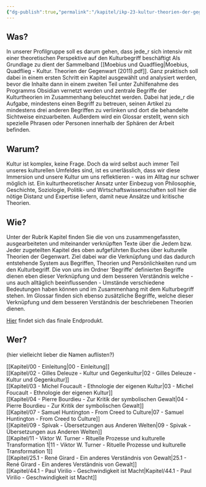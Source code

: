 ```yaml
---
{"dg-publish":true,"permalink":"/kapitel/ikp-23-kultur-theorien-der-gegenwart/","tags":["gardenEntry"]}
---
```

 

## Was? 
In unserer Profilgruppe soll es darum gehen, dass jede_r sich intensiv mit einer theoretischen Perspektive auf den Kulturbegriff beschäftigt Als Grundlage zu dient der Sammelband [[Moebius und Quadflieg\|Moebius, Quadflieg - Kultur. Theorien der Gegenwart (2011).pdf]]. Ganz praktisch soll dabei in einem ersten Schritt ein Kapitel ausgewählt und analysiert werden, bevor die Inhalte dann in einem zweiten Teil unter Zuhilfenahme des Programms Obsidian vernetzt werden und zentrale Begriffe der Kulturtheorien im Zusammenhang beleuchtet werden. 
Dabei hat jede_r die Aufgabe, mindestens einen Begriff zu betreuen, seinen Artikel zu mindestens drei anderen Begriffen zu verlinken und dort die behandelte Sichtweise einzuarbeiten. Außerdem  wird ein Glossar erstellt, wenn sich spezielle Phrasen oder Personen innerhalb der Sphären der Arbeit befinden. 

## Warum?
Kultur ist komplex, keine Frage. Doch da wird selbst auch immer Teil unseres kulturellen Umfeldes sind, ist es unerlässlich, dass wir diese Immersion und unsere Kultur um uns reflektieren - was im Alltag nur schwer möglich ist. Ein kulturtheoretischer Ansatz unter Einbezug von Philosophie, Geschichte, Soziologie, Politik- und Wirtschaftswissenschaften soll hier die nötige Distanz und Expertise liefern, damit neue Ansätze und kritische Theorien. 

## Wie?
Unter der Rubrik Kapitel finden Sie die von uns zusammengefassten, ausgearbeiteten und miteinander verknüpften Texte über die Jedem bzw. Jeder zugeteilten Kapitel des oben aufgeführten Buches über kulturelle Theorien der Gegenwart. Ziel dabei war die Verknüpfung und das dadurch entstehende System aus Begriffen, Theorien und Persönlichkeiten rund um den Kulturbegriff.
Die von uns im Ordner 'Begriffe' definierten Begriffe dienen eben dieser Verknüpfung und dem besseren Verständnis welche - uns auch alltäglich beeinflussenden - Umstände verschiedene Bedeutungen haben können und im Zusammenhang mit dem Kulturbegriff stehen.
Im Glossar finden sich ebenso zusätzliche Begriffe, welche dieser Verknüpfung und dem besseren Verständnis der beschriebenen Theorien dienen.

[Hier](https://sankt-afra-ik-p.vercel.app/) findet sich das finale Endprodukt.

## Wer?
(hier vielleicht lieber die Namen auflisten?)

[[Kapitel/00 - Einleitung\|00 - Einleitung]] <br>[[Kapitel/02 - Gilles Deleuze - Kultur und Gegenkultur\|02 - Gilles Deleuze - Kultur und Gegenkultur]] <br> [[Kapitel/03 - Michel Foucault - Ethnologie der eigenen Kultur\|03 - Michel Foucault - Ethnologie der eigenen Kultur]] <br> [[Kapitel/04 - Pierre Bourdieu - Zur Kritik der symbolischen Gewalt\|04 - Pierre Bourdieu - Zur Kritik der symbolischen Gewalt]] <br> [[Kapitel/07 - Samuel Huntington - From Creed to Culture\|07 - Samuel Huntington - From Creed to Culture]] <br> [[Kapitel/09 - Spivak - Übersetzungen aus Anderen Welten\|09 - Spivak - Übersetzungen aus Anderen Welten]] <br> [[Kapitel/11 - Viktor W. Turner - Rituelle Prozesse und kulturelle Transformation 1\|11 - Viktor W. Turner - Rituelle Prozesse und kulturelle Transformation 1]] <br> [[Kapitel/25.1 - René Girard - Ein anderes Verständnis von Gewalt\|25.1 - René Girard - Ein anderes Verständnis von Gewalt]] <br> [[Kapitel/44.1 - Paul Virilio - Geschwindigkeit ist Macht\|Kapitel/44.1 - Paul Virilio - Geschwindigkeit ist Macht]] <br> 